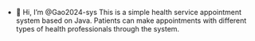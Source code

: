 - 👋 Hi, I’m @Gao2024-sys
This is a simple health service appointment system based on Java.  Patients can make appointments with different types of health professionals through the system.



<!---
Gao2024-sys/Gao2024-sys is a ✨ special ✨ repository because its `README.md` (this file) appears on your GitHub profile.
You can click the Preview link to take a look at your changes.
--->
